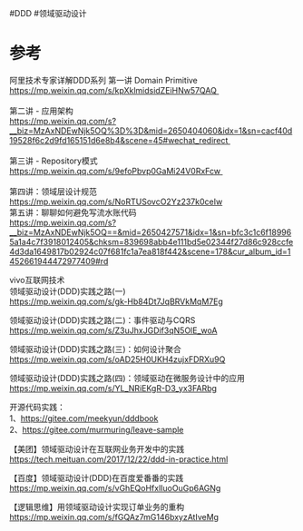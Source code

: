 #DDD #领域驱动设计


# 参考

阿里技术专家详解DDD系列
第一讲 Domain Primitive   
https://mp.weixin.qq.com/s/kpXklmidsidZEiHNw57QAQ   
   
第二讲 - 应用架构   
https://mp.weixin.qq.com/s?__biz=MzAxNDEwNjk5OQ%3D%3D&mid=2650404060&idx=1&sn=cacf40d19528f6c2d9fd165151d6e8b4&scene=45#wechat_redirect   
   
第三讲 - Repository模式   
https://mp.weixin.qq.com/s/9efoPbvp0GaMi24V0RxFcw   
   
第四讲：领域层设计规范   
https://mp.weixin.qq.com/s/NoRTUSovcO2Yz237k0ceIw  
第五讲：聊聊如何避免写流水账代码  
https://mp.weixin.qq.com/s?__biz=MzAxNDEwNjk5OQ==&mid=2650427571&idx=1&sn=bfc3c1c6f189965a1a4c7f3918012405&chksm=839698abb4e111bd5e02344f27d86c928ccfe4d3da1649817b02924c07f681fc1a7ea818f442&scene=178&cur_album_id=1452661944472977409#rd


vivo互联网技术  
领域驱动设计(DDD)实践之路(一)  
https://mp.weixin.qq.com/s/gk-Hb84Dt7JqBRVkMqM7Eg  
  
领域驱动设计(DDD)实践之路(二)：事件驱动与CQRS  
https://mp.weixin.qq.com/s/Z3uJhxJGDif3qN5OlE_woA  
  
领域驱动设计(DDD)实践之路(三)：如何设计聚合  
https://mp.weixin.qq.com/s/oAD25H0UKH4zujxFDRXu9Q  
  
领域驱动设计(DDD)实践之路(四)：领域驱动在微服务设计中的应用  
https://mp.weixin.qq.com/s/YL_NRiEKgR-D3_yx3FARbg


开源代码实践：  
1、https://gitee.com/meekyun/dddbook  
2、https://gitee.com/murmuring/leave-sample


【美团】领域驱动设计在互联网业务开发中的实践  
https://tech.meituan.com/2017/12/22/ddd-in-practice.html  
  
【百度】领域驱动设计(DDD)在百度爱番番的实践  
https://mp.weixin.qq.com/s/vGhEQoHfxlIuoOuGp6AGNg  
  
【逻辑思维】用领域驱动设计实现订单业务的重构  
https://mp.weixin.qq.com/s/fGQAz7mG146bxyzAtIveMg